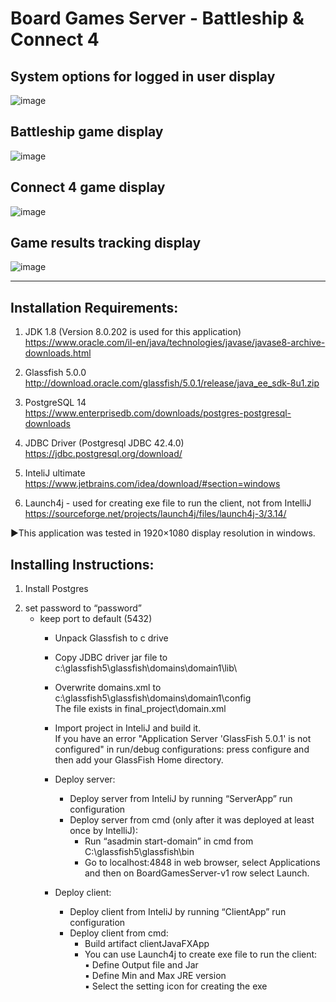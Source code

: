 Board Games Server - Battleship & Connect 4
===========================================
## System options for logged in user display
![image](https://user-images.githubusercontent.com/124344785/225001584-4d178307-0983-479a-800f-5b5d397b5adf.png)

## Battleship game display <br />
![image](https://user-images.githubusercontent.com/124344785/224998117-66f9753f-0967-41c8-9bda-0535541fd330.png)

## Connect 4 game display <br />
![image](https://user-images.githubusercontent.com/124344785/224998858-836b9407-976e-4fe2-a23a-cdb9dafd5e1e.png)

## Game results tracking display <br />
![image](https://user-images.githubusercontent.com/124344785/225000456-6416d246-9094-4fdc-8c0f-3aaa32235776.png)

******************************************************************************************************************************************

Installation Requirements:
--------------------------
1) JDK 1.8 (Version 8.0.202 is used for this application) <br />https://www.oracle.com/il-en/java/technologies/javase/javase8-archive-downloads.html

2) Glassfish 5.0.0 <br />http://download.oracle.com/glassfish/5.0.1/release/java_ee_sdk-8u1.zip	

3) PostgreSQL 14 <br />https://www.enterprisedb.com/downloads/postgres-postgresql-downloads

4) JDBC Driver (Postgresql JDBC 42.4.0) <br />https://jdbc.postgresql.org/download/

5)  InteliJ ultimate <br />https://www.jetbrains.com/idea/download/#section=windows

6) Launch4j - used for creating exe file to run the client, not from IntelliJ <br />https://sourceforge.net/projects/launch4j/files/launch4j-3/3.14/

►This application was tested in 1920×1080 display resolution in windows. 



Installing Instructions:
------------------------
1) Install Postgres
   <li> set password to “password” <ul>
   <li> keep port to default (5432) <ul>

2) Unpack Glassfish to c drive

3) Copy JDBC driver jar file to c:\glassfish5\glassfish\domains\domain1\lib\

4) Overwrite domains.xml to c:\glassfish5\glassfish\domains\domain1\config\
   The file exists in final_project\domain.xml

5) Import project in InteliJ and build it. </br >
   If you have an error "Application Server 'GlassFish 5.0.1' is not configured" in run/debug configurations: 
   press configure and then add your GlassFish Home directory.


6) Deploy server:
	- Deploy server from InteliJ by running “ServerApp” run configuration
	- Deploy server from cmd (only after it was deployed at least once by IntelliJ): 
		- Run “asadmin start-domain” in cmd from C:\glassfish5\glassfish\bin
		- Go to localhost:4848 in web browser, select Applications and then on BoardGamesServer-v1 row select Launch.

7) Deploy client:
	* Deploy client from InteliJ by running “ClientApp” run configuration
	* Deploy client from cmd: 
 		* Build artifact clientJavaFXApp
		* You can use Launch4j to create exe file to run the client: <br />
			▪ Define Output file and Jar <br />
			▪ Define Min and Max JRE version <br />
			▪ Select the setting icon for creating the exe 	
